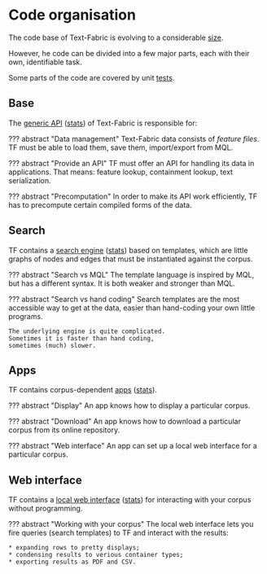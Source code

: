 # Code organisation


The code base of Text-Fabric is evolving to a considerable
[size](/Code/Stats).

However, he code can be divided into a few major parts,
each with their own, identifiable task.

Some parts of the code are covered by unit [tests](/Code/Tests).

## Base

The
[generic API](/Api/General) ([stats](/Code/StatsBase))
of Text-Fabric is responsible for:

??? abstract "Data management"
    Text-Fabric data consists of *feature files*.
    TF must be able to load them, save them, import/export from MQL.

??? abstract "Provide an API"
    TF must offer an API for handling its data in applications.
    That means: feature lookup, containment lookup, text serialization.

??? abstract "Precomputation"
    In order to make its API work efficiently, TF has to precompute certain
    compiled forms of the data.

## Search

TF contains a
[search engine](/Api/General/#searching) ([stats](/Code/StatsSearch))
based on templates, which are little graphs
of nodes and edges that must be instantiated against the corpus.

??? abstract "Search vs MQL"
    The template language is inspired by MQL, but has a different syntax.
    It is both weaker and stronger than MQL.

??? abstract "Search vs hand coding"
    Search templates are the most accessible way to get at the data,
    easier than hand-coding your own little programs.

    The underlying engine is quite complicated.
    Sometimes it is faster than hand coding,
    sometimes (much) slower.

## Apps

TF contains corpus-dependent [apps](/Api/Apps) ([stats](/Code/StatsApps)).

??? abstract "Display"
    An app knows how to display a particular corpus.

??? abstract "Download"
    An app knows how to download a particular corpus from its online repository.

??? abstract "Web interface"
    An app can set up a local web interface for a particular corpus.

## Web interface

TF contains a 
[local web interface](/Server/Web) ([stats](/Code/StatsServer))
for interacting with your corpus without programming.

??? abstract "Working with your corpus"
    The local web interface lets you fire queries (search templates) to TF and interact
    with the results:

    * expanding rows to pretty displays;
    * condensing results to verious container types;
    * exporting results as PDF and CSV.
